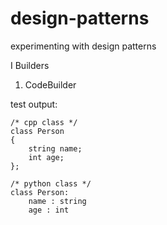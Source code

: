 # design-patterns

experimenting with design patterns


I Builders


1. CodeBuilder

test output:

    /* cpp class */
    class Person
    {
        string name;
        int age;
    };

    /* python class */
    class Person:
        name : string
        age : int
